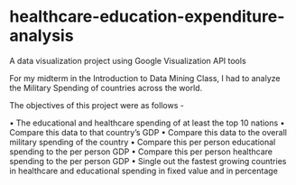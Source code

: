 # healthcare-education-expenditure-analysis
A data visualization project using Google Visualization API tools 

For my midterm in the Introduction to Data Mining Class, I had to analyze the Military Spending of countries across the world.

The objectives of this project were as follows -

•	The educational and healthcare spending of at least the top 10 nations 
•	Compare this data to that country’s GDP 
•	Compare this data to the overall military spending of the country
•	Compare this per person educational spending to the per person GDP
•	Compare this per person healthcare spending to the per person GDP
•	Single out the fastest growing countries in healthcare and educational spending in fixed value and in percentage
